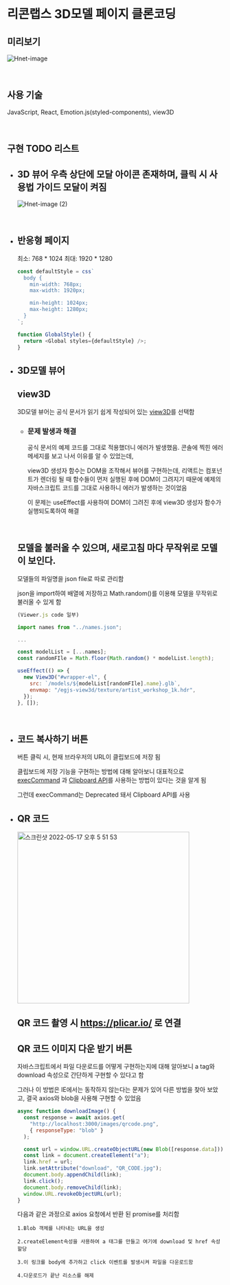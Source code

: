 # 리콘랩스 3D모델 페이지 클론코딩

## 미리보기

![Hnet-image](https://user-images.githubusercontent.com/76215166/168752720-a73d8f2f-48cc-49ec-a628-3e3379304a04.gif)

<br>

## 사용 기술

JavaScript, React, Emotion.js(styled-components), view3D

<br>

## 구현 TODO 리스트

  * ## 3D 뷰어 우측 상단에 모달 아이콘 존재하며, 클릭 시 사용법 가이드 모달이 켜짐

    ![Hnet-image (2)](https://user-images.githubusercontent.com/76215166/168755494-a3e29ebe-b375-4ed2-b5d4-d19460f61f70.gif)

    <br>

  * ## 반응형 페이지
    최소: 768 * 1024 최대: 1920 * 1280
    ```javascript
    const defaultStyle = css`
      body {
        min-width: 768px;
        max-width: 1920px;

        min-height: 1024px;
        max-height: 1280px;
      }
    `;

    function GlobalStyle() {
      return <Global styles={defaultStyle} />;
    }
    ```

  * ## 3D모델 뷰어

    ## view3D

    3D모델 뷰어는 공식 문서가 읽기 쉽게 작성되어 있는 [view3D](https://naver.github.io/egjs-view3d/)를 선택함

    * ### 문제 발생과 해결
    
      공식 문서의 예제 코드를 그대로 적용했더니 에러가 발생했음. 콘솔에 찍힌 에러 메세지를 보고 나서 이유를 알 수 있었는데,

      view3D 생성자 함수는 DOM을 조작해서 뷰어를 구현하는데, 리액트는 컴포넌트가 렌더링 될 때 함수들이 먼저 실행된 후에 DOM이 그려지기 때문에 예제의 자바스크립트 코드를 그대로 사용하니      에러가 발생하는 것이었음

      이 문제는 useEffect를 사용하여 DOM이 그려진 후에 view3D 생성자 함수가 실행되도록하여 해결
  
    <br>
    
    ## 모델을 불러올 수 있으며, 새로고침 마다 무작위로 모델이 보인다.
  
    모델들의 파일명을 json file로 따로 관리함

    json을 import하여 배열에 저장하고 Math.random()를 이용해 모델을 무작위로 불러올 수 있게 함

    ```javascript
    (Viewer.js code 일부)

    import names from "../names.json";

    ...

    const modelList = [...names];
    const randomFIle = Math.floor(Math.random() * modelList.length);

    useEffect(() => {
      new View3D("#wrapper-el", {
        src: `/models/${modelList[randomFIle].name}.glb`,
        envmap: "/egjs-view3d/texture/artist_workshop_1k.hdr",
      });
    }, []);
    ```

<br>

  * ## 코드 복사하기 버튼
    
    버튼 클릭 시, 현재 브라우저의 URL이 클립보드에 저장 됨

    클립보드에 저장 기능을 구현하는 방법에 대해 알아보니 대표적으로 [execCommand](https://developer.mozilla.org/en-US/docs/Web/API/Document/execCommand) 과 [Clipboard API](https://developer.mozilla.org/en-US/docs/Web/API/Clipboard/writeText)를 사용하는 방법이 있다는 것을 알게 됨
  
    그런데 execCommand는 Deprecated 돼서 Clipboard API를 사용

  * ## QR 코드

    <img width="400" alt="스크린샷 2022-05-17 오후 5 51 53" src="https://user-images.githubusercontent.com/76215166/168771241-8cb0930b-fdfa-45c6-b302-ccb83cd35556.png">

    ## QR 코드 촬영 시 https://plicar.io/ 로 연결

    ## QR 코드 이미지 다운 받기 버튼

      자바스크립트에서 파일 다운로드를 어떻게 구현하는지에 대해 알아보니 a tag와 download 속성으로 간단하게 구현할 수 있다고 함

      그러나 이 방법은 IE에서는 동작하지 않는다는 문제가 있어 다른 방법을 찾아 보았고, 결국 axios와 blob을 사용해 구현할 수 있었음

      ```javascript
      async function downloadImage() {
        const response = await axios.get(
          "http://localhost:3000/images/qrcode.png",
          { responseType: "blob" }
        );

        const url = window.URL.createObjectURL(new Blob([response.data]));
        const link = document.createElement("a");
        link.href = url;
        link.setAttribute("download", "QR_CODE.jpg");
        document.body.appendChild(link);
        link.click();
        document.body.removeChild(link);
        window.URL.revokeObjectURL(url);
      }
      ```

      다음과 같은 과정으로 axios 요청에서 반환 된 promise를 처리함

        1.Blob 객체를 나타내는 URL을 생성

        2.createElement속성을 사용하여 a 태그를 만들고 여기에 download 및 href 속성 할당

        3.이 링크를 body에 추가하고 click 이벤트를 발생시켜 파일을 다운로드함

        4.다운로드가 끝난 리소스를 해제
